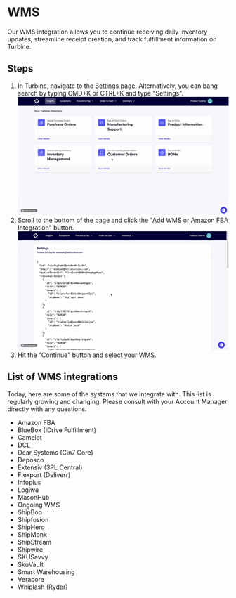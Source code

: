 # WMS

Our WMS integration allows you to continue receiving daily inventory updates, streamline receipt creation, and track fulfillment information on Turbine. 

## Steps
1. In Turbine, navigate to the [Settings page](https://app.helloturbine.com/settings). Alternatively, you can bang search by typing CMD+K or CTRL+K and type "Settings".
![Navigate to settings GIF](../../static/img/navigate_to_settings.gif)
2. Scroll to the bottom of the page and click the "Add WMS or Amazon FBA Integration" button.
![Navigate to settings GIF](../../static/img/trackstar.gif)
4. Hit the "Continue" button and select your WMS. 

## List of WMS integrations

Today, here are some of the systems that we integrate with. This list is regularly growing and changing. Please consult with your Account Manager directly with any questions. 

* Amazon FBA
* BlueBox (IDrive Fulfillment)
* Camelot
* DCL
* Dear Systems (Cin7 Core)
* Deposco
* Extensiv (3PL Central)
* Flexport (Deliverr)
* Infoplus
* Logiwa
* MasonHub
* Ongoing WMS
* ShipBob
* Shipfusion
* ShipHero
* ShipMonk
* ShipStream
* Shipwire
* SKUSavvy
* SkuVault
* Smart Warehousing
* Veracore
* Whiplash (Ryder)
